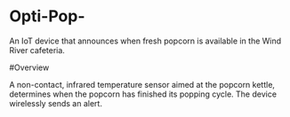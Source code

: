 # Opti-Pop-
An IoT device that announces when fresh popcorn is available in the Wind River cafeteria. 

#Overview

A non-contact, infrared temperature sensor aimed at the popcorn kettle, determines when the popcorn has finished its popping cycle. The device wirelessly sends an alert.
